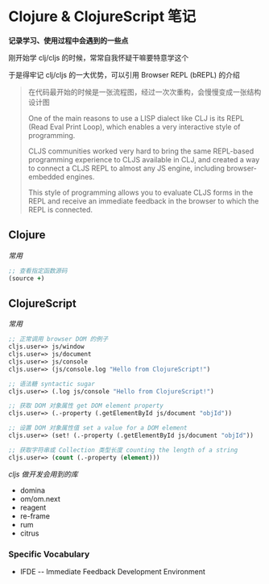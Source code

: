 # Clojure & ClojureScript 笔记


**记录学习、使用过程中会遇到的一些点**

刚开始学 clj/cljs 的时候，常常自我怀疑干嘛要特意学这个

于是得牢记 clj/cljs 的一大优势，可以引用 Browser REPL (bREPL) 的介绍

<blockquote>
<p>在代码最开始的时候是一张流程图，经过一次次重构，会慢慢变成一张结构设计图</p>
<p>One of the main reasons to use a LISP dialect like CLJ is its REPL (Read Eval Print Loop), which enables a very interactive style of programming.</p>
<p>CLJS communities worked very hard to bring the same REPL-based programming experience to CLJS available in CLJ, and created a way to connect a CLJS REPL to almost any JS engine, including browser-embedded engines. </p>
<p>This style of programming allows you to evaluate CLJS forms in the REPL and receive an immediate feedback in the browser to which the REPL is connected.</p>
</blockquote>


## Clojure

*常用*

```clojure
;; 查看指定函数源码
(source +)
```


## ClojureScript

*常用*

```cljs
;; 正常调用 browser DOM 的例子
cljs.user=> js/window
cljs.user=> js/document
cljs.user=> js/console
cljs.user=> (js/console.log "Hello from ClojureScript!")
```

```cljs
;; 语法糖 syntactic sugar
cljs.user=> (.log js/console "Hello from ClojureScript!")
```

```cljs
;; 获取 DOM 对象属性 get DOM element property
cljs.user=> (.-property (.getElementById js/document "objId"))
```

```cljs
;; 设置 DOM 对象属性值 set a value for a DOM element
cljs.user=> (set! (.-property (.getElementById js/document "objId"))
```

```cljs
;; 获取字符串或 Collection 类型长度 counting the length of a string
cljs.user=> (count (.-property (element)))
```

*cljs 做开发会用到的库*

* domina
* om/om.next
* reagent
* re-frame
* rum
* citrus













### Specific Vocabulary
* IFDE -- Immediate Feedback Development Environment

